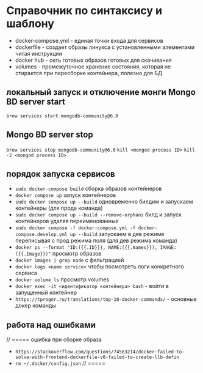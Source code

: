# Справочник по синтаксису и шаблону
- docker-compose.yml - единая точки входа для сервисов
- dockerfile - создает образы линукса с установленными элементами читая инструкции
- docker hub - сеть готовых образов готовых для скачивания
- volumes - промежуточное хранение состояния, которая не стирается при пересборке контейнера, полезно для БД


## локальный запуск и отключение монги Mongo BD server start
```brew services start mongodb-community@6.0```
## Mongo BD server stop
```brew services stop mongodb-community@6.0```
```kill <mongod process ID>```
```kill -2 <mongod process ID>```


## порядок запуска сервисов
- ```sudo docker-compose build``` сборка образов контейнеров
- ```docker compose up``` запуск контейнеров
- ```sudo docker compose up --build``` одновременно билдим и запускаем контейнеры (для прода команда)
- ```sudo docker compose up --build --remove-orphans``` билд и запуск контейнеров удаляя переименованные
- ```sudo docker compose -f docker-compose.yml -f docker-compose.develop.yml up --build``` запускаем в дев режиме переписывая с прод режима поля (для дев режима команда)
- ```docker ps --format "ID:({{.ID}}), NAME:({{.Names}}), IMAGE: ({{.Image}})"``` просмотр образов
- ```docker images | grep node``` с фильтрацией
- ```docker logs <name service>``` чтобы посмотреть логи конкретного сервиса
- ```docker volume ls``` просмотр volumes
- ```docker exec -it <идентификатор контейнера> bash``` - войти в запущенный контейнер
- ```https://tproger.ru/translations/top-10-docker-commands/``` - основные докер команды

## работа над ошибками
// =====
ошибка при сборке образа
- ```https://stackoverflow.com/questions/74583214/docker-failed-to-solve-with-frontend-dockerfile-v0-failed-to-create-llb-defin```
- ```rm ~/.docker/config.json```
// =====